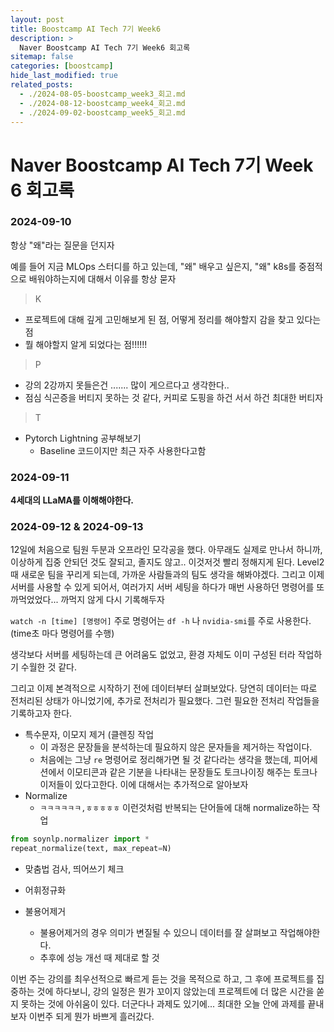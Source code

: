 ```yaml
---
layout: post
title: Boostcamp AI Tech 7기 Week6
description: >
  Naver Boostcamp AI Tech 7기 Week6 회고록
sitemap: false
categories: [boostcamp]
hide_last_modified: true
related_posts:
  - ./2024-08-05-boostcamp_week3_회고.md
  - ./2024-08-12-boostcamp_week4_회고.md
  - ./2024-09-02-boostcamp_week5_회고.md
---
```


# Naver Boostcamp AI Tech 7기 Week 6 회고록

### 2024-09-10

항상 "왜"라는 질문을 던지자

예를 들어 지금 MLOps 스터디를 하고 있는데, "왜" 배우고 싶은지, "왜" k8s를 중점적으로 배워야하는지에 대해서 이유를 항상 묻자

>K
- 프로젝트에 대해 깊게 고민해보게 된 점, 어떻게 정리를 해야할지 감을 찾고 있다는 점
- 뭘 해야할지 알게 되었다는 점!!!!!!

>P
- 강의 2강까지 못들은건 ....... 많이 게으르다고 생각한다..
- 점심 식곤증을 버티지 못하는 것 같다, 커피로 도핑을 하건 서서 하건 최대한 버티자

>T
- Pytorch Lightning 공부해보기
	- Baseline 코드이지만 최근 자주 사용한다고함


### 2024-09-11

**4세대의 LLaMA를 이해해야한다.**

### 2024-09-12 & 2024-09-13

12일에 처음으로 팀원 두분과 오프라인 모각공을 했다.
아무래도 실제로 만나서 하니까, 이상하게 집중 안되던 것도 잘되고, 졸지도 않고.. 이것저것 빨리 정해지게 된다.
Level2때 새로운 팀을 꾸리게 되는데, 가까운 사람들과의 팀도 생각을 해봐야겠다.
그리고 이제 서버를 사용할 수 있게 되어서, 여러가지 서버 세팅을 하다가 매번 사용하던 명령어를 또 까먹었었다... 까먹지 않게 다시 기록해두자

`watch -n [time] [명령어]`
주로 명령어는 `df -h` 나 `nvidia-smi`를 주로 사용한다. (time초 마다 명령어를 수행)

생각보다 서버를 세팅하는데 큰 어려움도 없었고, 환경 자체도 이미 구성된 터라 작업하기 수월한 것 같다.

그리고 이제 본격적으로 시작하기 전에 데이터부터 살펴보았다.
당연히 데이터는 따로 전처리된 상태가 아니었기에, 추가로 전처리가 필요했다. 그런 필요한 전처리 작업들을 기록하고자 한다.

- 특수문자, 이모지 제거 (클렌징 작업
	- 이 과정은 문장들을 분석하는데 필요하지 않은 문자들을 제거하는 작업이다.
	- 처음에는 그냥 `re` 명령어로 정리해가면 될 것 같다라는 생각을 했는데, 피어세션에서 이모티콘과 같은 기분을 나타내는 문장들도 토크나이징 해주는 토크나이저들이 있다고한다. 이에 대해서는 추가적으로 알아보자
- Normalize
	- `ㅋㅋㅋㅋㅋㅋ,ㅎㅎㅎㅎㅎ` 이런것처럼 반복되는 단어들에 대해 normalize하는 작업
```python
from soynlp.normalizer import * 
repeat_normalize(text, max_repeat=N)
```

- 맞춤법 검사, 띄어쓰기 체크

- 어휘정규화

- 불용어제거
	- 불용어제거의 경우 의미가 변질될 수 있으니 데이터를 잘 살펴보고 작업해야한다.
	- 추후에 성능 개선 때 제대로 할 것

이번 주는 강의를 최우선적으로 빠르게 듣는 것을 목적으로 하고, 그 후에 프로젝트를 집중하는 것에 하다보니, 강의 일정은 뭔가 꼬이지 않았는데 프로젝트에 더 많은 시간을 쏟지 못하는 것에 아쉬움이 있다.
더군다나 과제도 있기에... 최대한 오늘 안에 과제를 끝내보자
이번주 되게 뭔가 바쁘게 흘러갔다.

